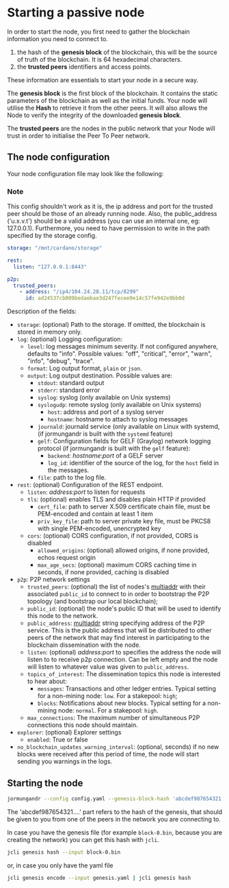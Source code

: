 # Starting a passive node

In order to start the node, you first need to gather the blockchain
information you need to connect to.

1. the hash of the **genesis block** of the blockchain, this will be the source
   of truth of the blockchain. It is 64 hexadecimal characters.
2. the **trusted peers** identifiers and access points.

These information are essentials to start your node in a secure way.

The **genesis block** is the first block of the blockchain. It contains the
static parameters of the blockchain as well as the initial funds. Your node
will utilise the **Hash** to retrieve it from the other peers. It will also
allows the Node to verify the integrity of the downloaded **genesis block**.

The **trusted peers** are the nodes in the public network that your Node will
trust in order to initialise the Peer To Peer network.

## The node configuration

Your node configuration file may look like the following:

### Note

This config shouldn't work as it is, the ip address and port for the trusted peer should be those of an already running node.
Also, the public_address ('u.x.v.t') should be a valid address (you can use an internal one, eg: 127.0.0.1).
Furthermore, you need to have permission to write in the path specified by the storage config.

```yaml
storage: "/mnt/cardano/storage"

rest:
  listen: "127.0.0.1:8443"

p2p:
  trusted_peers:
    - address: "/ip4/104.24.28.11/tcp/8299"
      id: ad24537cb009bedaebae3d247fecee9e14c57fe942e9bb0d
```

Description of the fields:

- `storage`: (optional) Path to the storage. If omitted, the
  blockchain is stored in memory only.
- `log`: (optional) Logging configuration:
  - `level`: log messages minimum severity. If not configured anywhere, defaults to "info". Possible values: "off", "critical", "error", "warn", "info", "debug", "trace".
  - `format`: Log output format, `plain` or `json`.
  - `output`: Log output destination. Possible values are:
    - `stdout`: standard output
    - `stderr`: standard error
    - `syslog`: syslog (only available on Unix systems)
    - `syslogudp`: remote syslog  (only available on Unix systems)
      - `host`: address and port of a syslog server
      - `hostname`: hostname to attach to syslog messages
    - `journald`: journald service (only available on Linux with systemd,
      (if jormungandr is built with the `systemd` feature)
    - `gelf`: Configuration fields for GELF (Graylog) network logging protocol
      (if jormungandr is built with the `gelf` feature):
      - `backend`: _hostname_:_port_ of a GELF server
      - `log_id`: identifier of the source of the log, for the `host` field in the messages.
    - `file`: path to the log file.
- `rest`: (optional) Configuration of the REST endpoint.
  - `listen`: _address_:_port_ to listen for requests
  - `tls`: (optional) enables TLS and disables plain HTTP if provided
    - `cert_file`: path to server X.509 certificate chain file, must be PEM-encoded and contain at least 1 item
    - `priv_key_file`: path to server private key file, must be PKCS8 with single PEM-encoded, unencrypted key
  - `cors`: (optional) CORS configuration, if not provided, CORS is disabled
    - `allowed_origins`: (optional) allowed origins, if none provided, echos request origin
    - `max_age_secs`: (optional) maximum CORS caching time in seconds, if none provided, caching is disabled
- `p2p`: P2P network settings
  - `trusted_peers`: (optional) the list of nodes's [multiaddr][multiaddr] with their associated `public_id`
    to connect to in order to bootstrap the P2P topology (and bootstrap our local blockchain);
  - `public_id`: (optional) the node's public ID that will be used to
    identify this node to the network.
  - `public_address`: [multiaddr][multiaddr] string specifying address of the
    P2P service. This is the public address that will be distributed to other
    peers of the network that may find interest in participating to the
    blockchain dissemination with the node.
  - `listen`: (optional) _address_:_port_ to specifies the address the node
    will listen to to receive p2p connection. Can be left empty and the node will listen
    to whatever value was given to `public_address`.
  - `topics_of_interest`: The dissemination topics this node is interested to hear about:
    - `messages`: Transactions and other ledger entries.
      Typical setting for a non-mining node: `low`. For a stakepool: `high`;
    - `blocks`: Notifications about new blocks.
      Typical setting for a non-mining node: `normal`. For a stakepool: `high`.
  - `max_connections`: The maximum number of simultaneous P2P connections
    this node should maintain.
- `explorer`: (optional) Explorer settings
  - `enabled`: True or false
- `no_blockchain_updates_warning_interval`: (optional, seconds) if no new blocks
  were received after this period of time, the node will start sending you
  warnings in the logs.

[multiaddr]: https://github.com/multiformats/multiaddr

## Starting the node

```sh
jormungandr --config config.yaml --genesis-block-hash 'abcdef987654321....'
```

The 'abcdef987654321....' part refers to the hash of the genesis, that should be given to you from one of the peers in the network you are connecting to.

In case you have the genesis file (for example `block-0.bin`, because you are creating the network) you can get this hash with `jcli`.

```sh
jcli genesis hash --input block-0.bin
```

or, in case you only have the yaml file

```sh
jcli genesis encode --input genesis.yaml | jcli genesis hash
```
